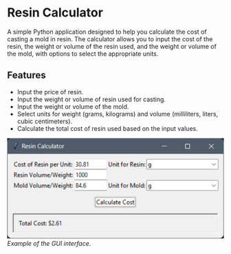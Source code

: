 # Resin Calculator

A simple Python application designed to help you calculate the cost of casting a mold in resin. The calculator allows you to input the cost of the resin, the weight or volume of the resin used, and the weight or volume of the mold, with options to select the appropriate units.

## Features

- Input the price of resin.
- Input the weight or volume of resin used for casting.
- Input the weight or volume of the mold.
- Select units for weight (grams, kilograms) and volume (milliliters, liters, cubic centimeters).
- Calculate the total cost of resin used based on the input values.

![Resin Calculator](./images/screenshot.png)  
*Example of the GUI interface.*